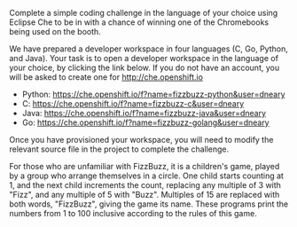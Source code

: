 Complete a simple coding challenge in the language of your choice using Eclipse Che to be in with a chance of winning one of the Chromebooks being used on the booth.

We have prepared a developer workspace in four languages (C, Go, Python, and Java). Your task is to open a developer workspace in the language of your choice, by clicking the link below. If you do not have an account, you will be asked to create one for http://che.openshift.io

* Python: https://che.openshift.io/f?name=fizzbuzz-python&user=dneary
* C: https://che.openshift.io/f?name=fizzbuzz-c&user=dneary
* Java: https://che.openshift.io/f?name=fizzbuzz-java&user=dneary
* Go: https://che.openshift.io/f?name=fizzbuzz-golang&user=dneary

Once you have provisioned your workspace, you will need to modify the relevant source file in the project to complete the challenge.

For those who are unfamiliar with FizzBuzz, it is a children's game, played by a group who arrange themselves in a circle. One child starts counting at 1, and the next child increments the count, replacing any multiple of 3 with "Fizz", and any multiple of 5 with "Buzz". Multiples of 15 are replaced with both words, "FizzBuzz", giving the game its name. These programs print the numbers from 1 to 100 inclusive according to the rules of this game.
